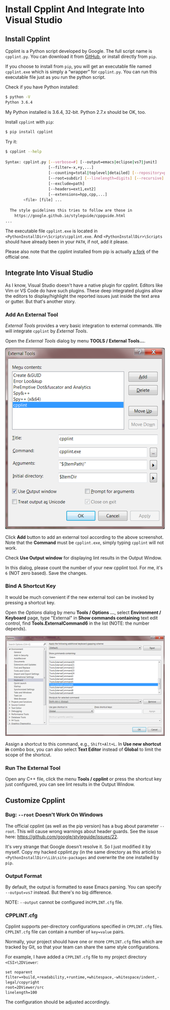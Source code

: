 # Install Cpplint And Integrate Into Visual Studio

## Install Cpplint

Cpplint is a Python script developed by Google. The full script name is `cpplint.py`.
You can download it from [GitHub](https://github.com/google/styleguide/tree/gh-pages/cpplint), or install directly from `pip`.

If you choose to install from `pip`, you will get an executable file named `cpplint.exe` which is simply a “wrapper” for `cpplint.py`. You can run this executable file just as you run the python script.

Check if you have Python installed:
```bash
$ python -V
Python 3.6.4
```
My Python installed is 3.6.4, 32-bit. Python 2.7.x should be OK, too.

Install `cpplint` with `pip`:
```bash
$ pip install cpplint
```
Try it:
```bash
$ cpplint --help

Syntax: cpplint.py [--verbose=#] [--output=emacs|eclipse|vs7|junit]
                   [--filter=-x,+y,...]
                   [--counting=total|toplevel|detailed] [--repository=path]
                   [--root=subdir] [--linelength=digits] [--recursive]
                   [--exclude=path]
                   [--headers=ext1,ext2]
                   [--extensions=hpp,cpp,...]
        <file> [file] ...

  The style guidelines this tries to follow are those in
    https://google.github.io/styleguide/cppguide.html
...
```

The executable file `cpplint.exe` is located in `<PythonInstallDir>\Scripts\cpplint.exe`. And `<PythonInstallDir>\Scripts` should have already been in your `PATH`, if not, add it please.

Please also note that the cpplint installed from pip is actually [a fork](https://github.com/TheOstrichIO/cpplint) of the official one.

## Integrate Into Visual Studio

As I know, Visual Studio doesn't have a native plugin for cpplint. Editors like Vim or VS Code do have such plugins. These deep integrated plugins allow the editors to display/highlight the reported issues just inside the text area or gutter. But that's another story.

### Add An External Tool

*External Tools* provides a very basic integration to external commands. We will integrate `cpplint` by *External Tools*.

Open the *External Tools* dialog by menu **TOOLS / External Tools...**.

![alt VS External Tools](screenshots/CpplintVSExternalTools.png)

Click **Add** button to add an external tool according to the above screenshot.
Note that the **Command** must be `cpplint.exe`, simply typing `cpplint` will not work.

Check **Use Output window** for displaying lint results in the Output Window.

In this dialog, please count the number of your new cpplint tool. For me, it's `6` (NOT zero based).
Save the changes.

### Bind A Shortcut Key

It would be much convenient if the new external tool can be invoked by pressing a shortcut key.

Open the *Options* dialog by menu **Tools / Options ...**, select **Environment / Keyboard** page, type "External" in **Show commands containing** text edit control, find **Tools.ExternalCommand6** in the list (NOTE: the number depends).

![alt VS Key Binding](screenshots/CpplintVSKeyBinding.png)

 Assign a shortcut to this command, e.g., `Shift+Alt+L`.
 In **Use new shortcut in** combo box, you can also select **Text Editor** instead of **Global** to limit the scope of the shortcut.

### Run The External Tool

Open any C++ file, click the menu **Tools / cpplint** or press the shortcut key just configured, you can see lint results in the Output Window.

## Customize Cpplint

### Bug: `--root` Doesn't Work On Windows

The official cpplint (as well as the pip version) has a bug about parameter `--root`. This will cause wrong warnings about header guards. See the issue here: https://github.com/google/styleguide/issues/22.

It's very strange that Google doesn't resolve it. So I just modified it by myself. Copy my hacked cpplint.py (in the same directory as this article) to `<PythonInstallDir>\Lib\site-packages` and overwrite the one installed by `pip`.

### Output Format

By default, the output is formatted to ease Emacs parsing. You can specify `--output=vs7` instead. But there's no big difference.

NOTE: `--output` cannot be configured in`CPPLINT.cfg` file.

### CPPLINT.cfg

Cpplint supports per-directory configurations specified in `CPPLINT.cfg` files. `CPPLINT.cfg` file can contain a number of `key=value` pairs.

Normally, your project should have one or more `CPPLINT.cfg` files which are tracked by Git, so that your team can share the same style configurations.

For example, I have added a `CPPLINT.cfg` file to my project directory `<CSI>\2DViewer`:
```plain
set noparent
filter=+build,+readability,+runtime,+whitespace,-whitespace/indent,-legal/copyright
root=2DViewer/src
linelength=100
```
The configuration should be adjusted accordingly.
